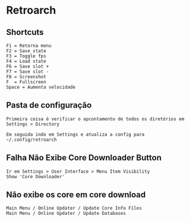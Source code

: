 # Retroarch

## Shortcuts
```
F1 = Retorna menu
F2 = Save state
F3 = Toggle fps
F4 = Load state
F6 = Save slot +
F7 = Save slot -
F8 = Screenshot
F  = Fullscreen
Space = Aumenta velocidade
```

## Pasta de configuração
```
Primeira coisa é verificar o apcontamento de todos os diretórios em
Settings > Directory

Em seguida indo em Settings e atualiza a config para
~/.config/retroarch
```

## Falha Não Exibe Core Downloader Button
```
Ir em Settings > User Interface > Menu Item Visibility
Show 'Core Downloader'
```

## Não exibe os core em core download
```
Main Menu / Online Updater / Update Core Info Files
Main Menu / Online Updater / Update Databases
```
